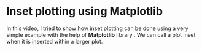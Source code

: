# Inset plotting using Matplotlib

In this video, I tried to show how inset plotting can be done using a very simple example with the help of __Matplotlib__ library . We can call a plot inset when it is inserted within a larger plot.
